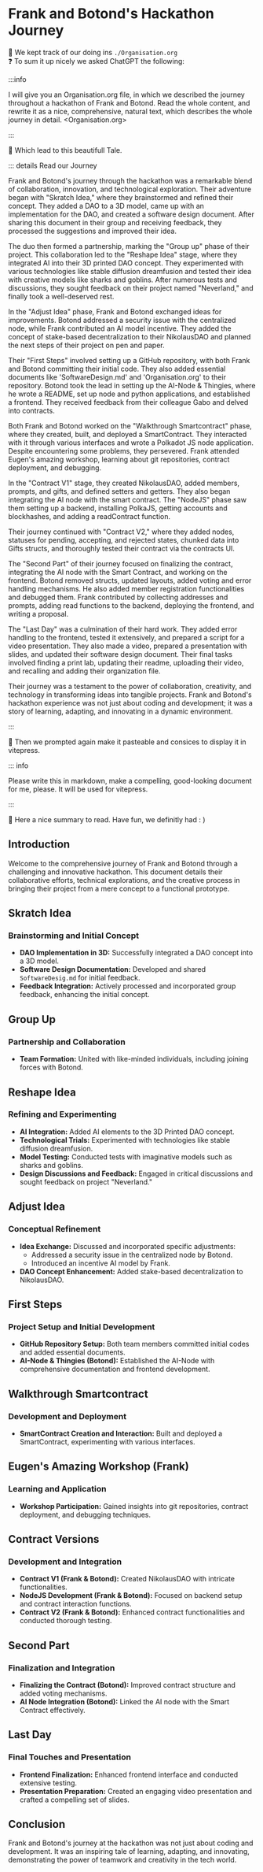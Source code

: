 # Frank and Botond's Hackathon Journey

📜 We kept track of our doing ins `./Organisation.org`\
❓ To sum it up nicely we asked ChatGPT the following:

:::info 

I will give you an Organisation.org file, in which we described the
journey throughout a hackathon of Frank and Botond. Read the whole content, and
rewrite it as a nice, comprehensive, natural text, which describes the whole
journey in detail. <Organisation.org> 

:::

🌅 Which lead to this beautifull Tale.

::: details Read our Journey

Frank and Botond's journey through the hackathon was a remarkable blend of
collaboration, innovation, and technological exploration. Their adventure began
with "Skratch Idea," where they brainstormed and refined their concept. They
added a DAO to a 3D model, came up with an implementation for the DAO, and
created a software design document. After sharing this document in their group
and receiving feedback, they processed the suggestions and improved their idea.

The duo then formed a partnership, marking the "Group up" phase of their
project. This collaboration led to the "Reshape Idea" stage, where they
integrated AI into their 3D printed DAO concept. They experimented with various
technologies like stable diffusion dreamfusion and tested their idea with
creative models like sharks and goblins. After numerous tests and discussions,
they sought feedback on their project named "Neverland," and finally took a
well-deserved rest.

In the "Adjust Idea" phase, Frank and Botond exchanged ideas for improvements.
Botond addressed a security issue with the centralized node, while Frank
contributed an AI model incentive. They added the concept of stake-based
decentralization to their NikolausDAO and planned the next steps of their
project on pen and paper.

Their "First Steps" involved setting up a GitHub repository, with both Frank and
Botond committing their initial code. They also added essential documents like
'SoftwareDesign.md' and 'Organisation.org' to their repository. Botond took the
lead in setting up the AI-Node & Thingies, where he wrote a README, set up node
and python applications, and established a frontend. They received feedback from
their colleague Gabo and delved into contracts.

Both Frank and Botond worked on the "Walkthrough Smartcontract" phase, where
they created, built, and deployed a SmartContract. They interacted with it
through various interfaces and wrote a Polkadot JS node application. Despite
encountering some problems, they persevered. Frank attended Eugen's amazing
workshop, learning about git repositories, contract deployment, and debugging.

In the "Contract V1" stage, they created NikolausDAO, added members, prompts,
and gifts, and defined setters and getters. They also began integrating the AI
node with the smart contract. The "NodeJS" phase saw them setting up a backend,
installing PolkaJS, getting accounts and blockhashes, and adding a readContract
function.

Their journey continued with "Contract V2," where they added nodes, statuses for
pending, accepting, and rejected states, chunked data into Gifts structs, and
thoroughly tested their contract via the contracts UI.

The "Second Part" of their journey focused on finalizing the contract,
integrating the AI node with the Smart Contract, and working on the frontend.
Botond removed structs, updated layouts, added voting and error handling
mechanisms. He also added member registration functionalities and debugged them.
Frank contributed by collecting addresses and prompts, adding read functions to
the backend, deploying the frontend, and writing a proposal.

The "Last Day" was a culmination of their hard work. They added error handling
to the frontend, tested it extensively, and prepared a script for a video
presentation. They also made a video, prepared a presentation with slides, and
updated their software design document. Their final tasks involved finding a
print lab, updating their readme, uploading their video, and recalling and
adding their organization file.

Their journey was a testament to the power of collaboration, creativity, and
technology in transforming ideas into tangible projects. Frank and Botond's
hackathon experience was not just about coding and development; it was a story
of learning, adapting, and innovating in a dynamic environment.

:::

🔁 Then we prompted again make it pasteable and consices to display it in
vitepress.

::: info 

Please write this in markdown, make a compelling, good-looking document
for me, please. It will be used for vitepress. 

:::

🎩 Here a nice summary to read. Have fun, we definitly had : )

## Introduction

Welcome to the comprehensive journey of Frank and Botond through a challenging
and innovative hackathon. This document details their collaborative efforts,
technical explorations, and the creative process in bringing their project from
a mere concept to a functional prototype.

## Skratch Idea

### Brainstorming and Initial Concept

- **DAO Implementation in 3D:** Successfully integrated a DAO concept into a 3D
  model.
- **Software Design Documentation:** Developed and shared `SoftwareDesig.md` for
  initial feedback.
- **Feedback Integration:** Actively processed and incorporated group feedback,
  enhancing the initial concept.

## Group Up

### Partnership and Collaboration

- **Team Formation:** United with like-minded individuals, including joining
  forces with Botond.

## Reshape Idea

### Refining and Experimenting

- **AI Integration:** Added AI elements to the 3D Printed DAO concept.
- **Technological Trials:** Experimented with technologies like stable diffusion
  dreamfusion.
- **Model Testing:** Conducted tests with imaginative models such as sharks and
  goblins.
- **Design Discussions and Feedback:** Engaged in critical discussions and
  sought feedback on project "Neverland."

## Adjust Idea

### Conceptual Refinement

- **Idea Exchange:** Discussed and incorporated specific adjustments:
  - Addressed a security issue in the centralized node by Botond.
  - Introduced an incentive AI model by Frank.
- **DAO Concept Enhancement:** Added stake-based decentralization to
  NikolausDAO.

## First Steps

### Project Setup and Initial Development

- **GitHub Repository Setup:** Both team members committed initial codes and
  added essential documents.
- **AI-Node & Thingies (Botond):** Established the AI-Node with comprehensive
  documentation and frontend development.

## Walkthrough Smartcontract

### Development and Deployment

- **SmartContract Creation and Interaction:** Built and deployed a
  SmartContract, experimenting with various interfaces.

## Eugen's Amazing Workshop (Frank)

### Learning and Application

- **Workshop Participation:** Gained insights into git repositories, contract
  deployment, and debugging techniques.

## Contract Versions

### Development and Integration

- **Contract V1 (Frank & Botond):** Created NikolausDAO with intricate
  functionalities.
- **NodeJS Development (Frank & Botond):** Focused on backend setup and contract
  interaction functions.
- **Contract V2 (Frank & Botond):** Enhanced contract functionalities and
  conducted thorough testing.

## Second Part

### Finalization and Integration

- **Finalizing the Contract (Botond):** Improved contract structure and added
  voting mechanisms.
- **AI Node Integration (Botond):** Linked the AI node with the Smart Contract
  effectively.

## Last Day

### Final Touches and Presentation

- **Frontend Finalization:** Enhanced frontend interface and conducted extensive
  testing.
- **Presentation Preparation:** Created an engaging video presentation and
  crafted a compelling set of slides.

## Conclusion

Frank and Botond's journey at the hackathon was not just about coding and
development. It was an inspiring tale of learning, adapting, and innovating,
demonstrating the power of teamwork and creativity in the tech world.
